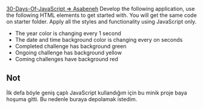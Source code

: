 
[30-Days-Of-JavaScript => Asabeneh](https://github.com/Asabeneh/30-Days-Of-JavaScript/blob/master/21_Day_DOM/21_day_dom.md) 
Develop the following application, use the following HTML elements to get started with. You will get the same code on starter folder. Apply all the styles and functionality using JavaScript only.

* The year color is changing every 1 second
* The date and time background color is changing every on seconds
* Completed challenge has background green
* Ongoing challenge has background yellow
* Coming challenges have background red


## Not
İlk defa böyle geniş çaplı JavaScript kullandığım için bu minik proje baya hoşuma gitti. Bu nedenle buraya depolamak istedim. 
